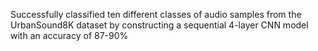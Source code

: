 Successfully classified ten different classes of audio samples from the UrbanSound8K dataset by constructing a sequential 4-layer CNN model with an accuracy of 87-90%
